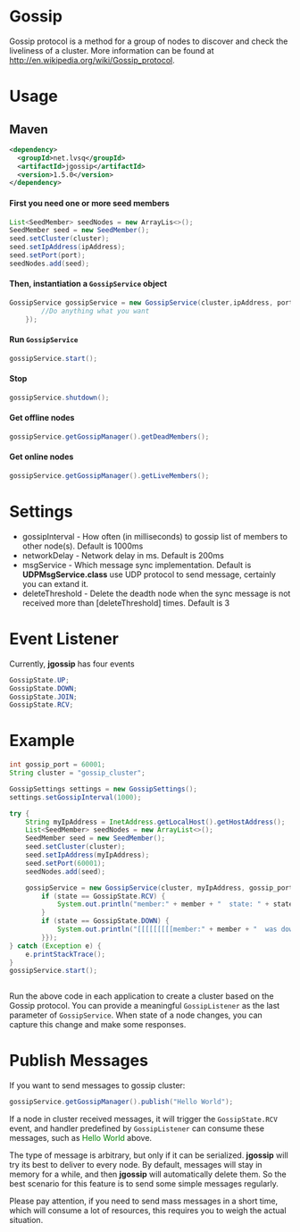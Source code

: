 # Gossip
Gossip protocol is a method for a group of nodes to discover and check the liveliness of a cluster. More information can be found at http://en.wikipedia.org/wiki/Gossip_protocol.

# Usage
## Maven
```xml
<dependency>
  <groupId>net.lvsq</groupId>
  <artifactId>jgossip</artifactId>
  <version>1.5.0</version>
</dependency>
```


#### First you need one or more seed members

```java
List<SeedMember> seedNodes = new ArrayLis<>();
SeedMember seed = new SeedMember();
seed.setCluster(cluster);
seed.setIpAddress(ipAddress);
seed.setPort(port);
seedNodes.add(seed);
```


#### Then, instantiation a `GossipService` object
```java
GossipService gossipService = new GossipService(cluster,ipAddress, port, id, seedNodes, new GossipSettings(), (member, state) -> {
        //Do anything what you want
    });
```

#### Run `GossipService`
```java
gossipService.start();
```

#### Stop
```java
gossipService.shutdown();
```

#### Get offline nodes
```java
gossipService.getGossipManager().getDeadMembers();
```

#### Get online nodes
```java
gossipService.getGossipManager().getLiveMembers();
```

# Settings
* gossipInterval - How often (in milliseconds) to gossip list of members to other node(s). Default is 1000ms
* networkDelay - Network delay in ms. Default is 200ms
* msgService - Which message sync implementation. Default is **UDPMsgService.class** use UDP protocol to send message, certainly you can extand it.
* deleteThreshold - Delete the deadth node when the sync message is not received more than [deleteThreshold] times. Default is 3

# Event Listener
Currently, **jgossip** has four events
```java
GossipState.UP;
GossipState.DOWN;
GossipState.JOIN;
GossipState.RCV;
```

# Example
```java
int gossip_port = 60001;
String cluster = "gossip_cluster";

GossipSettings settings = new GossipSettings();
settings.setGossipInterval(1000);

try {
    String myIpAddress = InetAddress.getLocalHost().getHostAddress();
    List<SeedMember> seedNodes = new ArrayList<>();
    SeedMember seed = new SeedMember();
    seed.setCluster(cluster);
    seed.setIpAddress(myIpAddress);
    seed.setPort(60001);
    seedNodes.add(seed);

    gossipService = new GossipService(cluster, myIpAddress, gossip_port, null, seedNodes, settings, (member, state, payload) -> {
        if (state == GossipState.RCV) {
            System.out.println("member:" + member + "  state: " + state + " payload: " + payload);
        }
        if (state == GossipState.DOWN) {
            System.out.println("[[[[[[[[[member:" + member + "  was down!!! ]]]]]]]]]");
        }});
} catch (Exception e) {
    e.printStackTrace();
}
gossipService.start();
        
```

Run the above code in each application to create a cluster based on the Gossip protocol. You can provide a meaningful `GossipListener` as the last parameter of `GossipService`. When state of a node changes, you can capture this change and make some responses.


# Publish Messages
If you want to send messages to gossip cluster:

```java
gossipService.getGossipManager().publish("Hello World");
```

If a node in cluster received messages, it will trigger the `GossipState.RCV` event, and handler predefined by `GossipListener` can consume these messages, such as <span style="color: green">Hello World</span> above.


The type of message is arbitrary, but only if it can be serialized. **jgossip** will try its best to deliver to every node. By default, messages will stay in memory for a while, and then **jgossip** will automatically delete them. So the best scenario for this feature is to send some simple messages regularly.

Please pay attention, if you need to send mass messages in a short time, which will consume a lot of resources, this requires you to weigh the actual situation.

